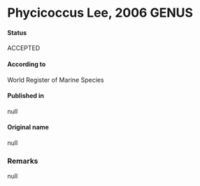 # Phycicoccus Lee, 2006 GENUS

#### Status
ACCEPTED

#### According to
World Register of Marine Species

#### Published in
null

#### Original name
null

### Remarks
null